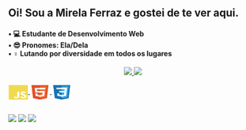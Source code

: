##  Oi! Sou a Mirela Ferraz e gostei de te ver aqui.
<h4>
  • 💻 Estudante de Desenvolvimento Web <br>
  • 😎 Pronomes: Ela/Dela <br>
  • ♀️ Lutando por diversidade em todos os lugares
</h4>
 

<div align="center">
  <a href="https://github.com/MirelaFerraz">
  <img height="180em" src="https://github-readme-stats.vercel.app/api?username=MirelaFerraz&show_icons=true&theme=dracula&include_all_commits=true&count_private=true"/>
  <img height="180em" src="https://github-readme-stats.vercel.app/api/top-langs/?username=MirelaFerraz&layout=compact&langs_count=7&theme=dracula"/>
</div>
<div style="display: inline_block"><br>
  <img align="center" alt="Mirela-Js" height="30" width="40" src="https://raw.githubusercontent.com/devicons/devicon/master/icons/javascript/javascript-plain.svg">
  <img align="center" alt="Mirela-HTML" height="30" width="40" src="https://raw.githubusercontent.com/devicons/devicon/master/icons/html5/html5-original.svg">
  <img align="center" alt="Mirela-CSS" height="30" width="40" src="https://raw.githubusercontent.com/devicons/devicon/master/icons/css3/css3-original.svg">

</div>
  
  ##
 
<div> 
  <a href="https://mirela_ferraz_" target="_blank"><img src="https://img.shields.io/badge/-Instagram-%23E4405F?style=for-the-badge&logo=instagram&logoColor=white" target="_blank"></a>
  <a href = "mailto:mirelaferraz2010@gmail.com"><img src="https://img.shields.io/badge/-Gmail-%23333?style=for-the-badge&logo=gmail&logoColor=white" target="_blank"></a>
  <a href="https://www.linkedin.com/in/mirela-ferraz-5b4349229" target="_blank"><img src="https://img.shields.io/badge/-LinkedIn-%230077B5?style=for-the-badge&logo=linkedin&logoColor=white" target="_blank"></a> 
 
 
</div>
